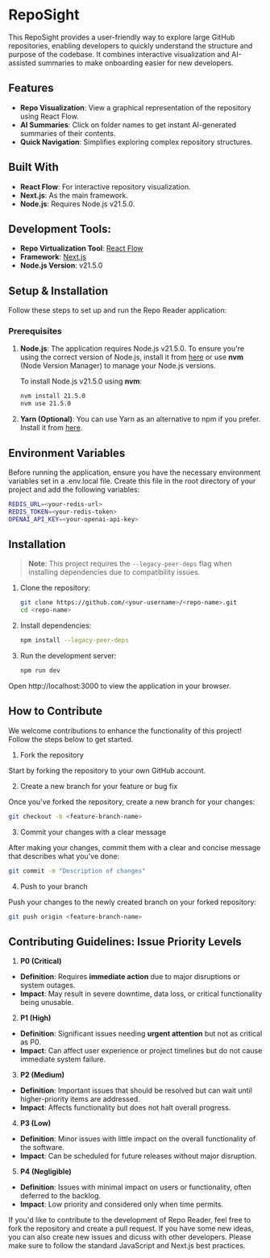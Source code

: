 # RepoSight

This RepoSight provides a user-friendly way to explore large GitHub repositories, enabling developers to quickly understand the structure and purpose of the codebase. It combines interactive visualization and AI-assisted summaries to make onboarding easier for new developers.

## Features
- **Repo Visualization**: View a graphical representation of the repository using React Flow.
- **AI Summaries**: Click on folder names to get instant AI-generated summaries of their contents.
- **Quick Navigation**: Simplifies exploring complex repository structures.

## Built With
- **React Flow**: For interactive repository visualization.
- **Next.js**: As the main framework.
- **Node.js**: Requires Node.js v21.5.0.

## Development Tools:

- **Repo Virtualization Tool**: [React Flow](https://reactflow.dev/)
- **Framework**: [Next.js](https://nextjs.org/)
- **Node.js Version**: v21.5.0

## Setup & Installation

Follow these steps to set up and run the Repo Reader application:

### Prerequisites

1. **Node.js**: The application requires Node.js v21.5.0. To ensure you're using the correct version of Node.js, install it from [here](https://nodejs.org/) or use **nvm** (Node Version Manager) to manage your Node.js versions.

   To install Node.js v21.5.0 using **nvm**:

   ```bash
   nvm install 21.5.0
   nvm use 21.5.0
   ```

2. **Yarn (Optional)**: You can use Yarn as an alternative to npm if you prefer. Install it from [here](https://yarnpkg.com/getting-started/install).

## Environment Variables
Before running the application, ensure you have the necessary environment variables set in a .env.local file. Create this file in the root directory of your project and add the following variables:

   ```bash
   REDIS_URL=<your-redis-url>
   REDIS_TOKEN=<your-redis-token>
   OPENAI_API_KEY=<your-openai-api-key>
   ```
## Installation

> **Note**: This project requires the `--legacy-peer-deps` flag when installing dependencies due to compatibility issues.

1. Clone the repository:
   ```bash
   git clone https://github.com/<your-username>/<repo-name>.git  
   cd <repo-name>
   ```

2. Install dependencies:
   ```bash
   npm install --legacy-peer-deps
   ```

3. Run the development server:
   ```bash
   npm run dev
   ```

Open http://localhost:3000 to view the application in your browser.

## How to Contribute

We welcome contributions to enhance the functionality of this project! Follow the steps below to get started.

1. Fork the repository

Start by forking the repository to your own GitHub account.

2. Create a new branch for your feature or bug fix

Once you've forked the repository, create a new branch for your changes:

```bash
git checkout -b <feature-branch-name>
```

3. Commit your changes with a clear message

After making your changes, commit them with a clear and concise message that describes what you've done:

```bash
git commit -m "Description of changes"
```

4. Push to your branch

Push your changes to the newly created branch on your forked repository:

```bash
git push origin <feature-branch-name>
```

## Contributing Guidelines: Issue Priority Levels

1. **P0 (Critical)**
- **Definition**: Requires **immediate action** due to major disruptions or system outages.
- **Impact**: May result in severe downtime, data loss, or critical functionality being unusable.

2. **P1 (High)**
- **Definition**: Significant issues needing **urgent attention** but not as critical as P0.
- **Impact**: Can affect user experience or project timelines but do not cause immediate system failure.

3. **P2 (Medium)**
- **Definition**: Important issues that should be resolved but can wait until higher-priority items are addressed.
- **Impact**: Affects functionality but does not halt overall progress.

4. **P3 (Low)**
- **Definition**: Minor issues with little impact on the overall functionality of the software.
- **Impact**: Can be scheduled for future releases without major disruption.

5. **P4 (Negligible)**
- **Definition**: Issues with minimal impact on users or functionality, often deferred to the backlog.
- **Impact**: Low priority and considered only when time permits.

If you'd like to contribute to the development of Repo Reader, feel free to fork the repository and create a pull request. If you have some new ideas, you can also create new issues and dicuss with other developers. Please make sure to follow the standard JavaScript and Next.js best practices.
